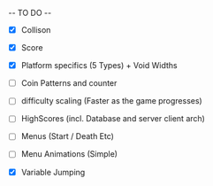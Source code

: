 -- TO DO --

- [x] Collison 
- [x] Score
- [x] Platform specifics (5 Types) + Void Widths
- [ ] Coin Patterns and counter
- [ ] difficulty scaling (Faster as the game progresses)
- [ ] HighScores (incl. Database and server client arch)
- [ ] Menus (Start / Death Etc)
- [ ] Menu Animations (Simple)
- [x] Variable Jumping    

